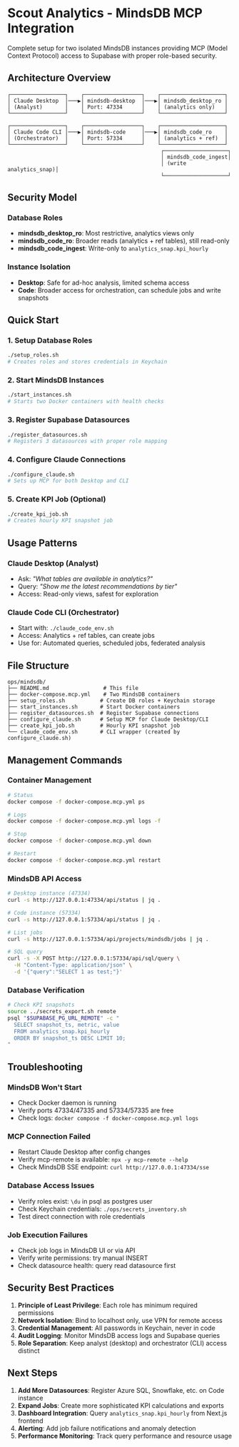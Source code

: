 # Scout Analytics - MindsDB MCP Integration

Complete setup for two isolated MindsDB instances providing MCP (Model Context Protocol) access to Supabase with proper role-based security.

## Architecture Overview

```
┌─────────────────┐    ┌──────────────────┐    ┌────────────────────┐
│ Claude Desktop  │───▶│ mindsdb-desktop  │───▶│ mindsdb_desktop_ro │
│ (Analyst)       │    │ Port: 47334      │    │ (analytics only)   │
└─────────────────┘    └──────────────────┘    └────────────────────┘

┌─────────────────┐    ┌──────────────────┐    ┌────────────────────┐
│ Claude Code CLI │───▶│ mindsdb-code     │───▶│ mindsdb_code_ro    │
│ (Orchestrator)  │    │ Port: 57334      │    │ (analytics + ref)  │
└─────────────────┘    └──────────────────┘    └────────────────────┘
                                                ┌────────────────────┐
                                                │ mindsdb_code_ingest│
                                                │ (write analytics_snap)│
                                                └────────────────────┘
```

## Security Model

### Database Roles
- **mindsdb_desktop_ro**: Most restrictive, analytics views only
- **mindsdb_code_ro**: Broader reads (analytics + ref tables), still read-only
- **mindsdb_code_ingest**: Write-only to `analytics_snap.kpi_hourly`

### Instance Isolation
- **Desktop**: Safe for ad-hoc analysis, limited schema access
- **Code**: Broader access for orchestration, can schedule jobs and write snapshots

## Quick Start

### 1. Setup Database Roles
```bash
./setup_roles.sh
# Creates roles and stores credentials in Keychain
```

### 2. Start MindsDB Instances
```bash
./start_instances.sh
# Starts two Docker containers with health checks
```

### 3. Register Supabase Datasources
```bash
./register_datasources.sh
# Registers 3 datasources with proper role mapping
```

### 4. Configure Claude Connections
```bash
./configure_claude.sh
# Sets up MCP for both Desktop and CLI
```

### 5. Create KPI Job (Optional)
```bash
./create_kpi_job.sh
# Creates hourly KPI snapshot job
```

## Usage Patterns

### Claude Desktop (Analyst)
- Ask: *"What tables are available in analytics?"*
- Query: *"Show me the latest recommendations by tier"*
- Access: Read-only views, safest for exploration

### Claude Code CLI (Orchestrator)  
- Start with: `./claude_code_env.sh`
- Access: Analytics + ref tables, can create jobs
- Use for: Automated queries, scheduled jobs, federated analysis

## File Structure

```
ops/mindsdb/
├── README.md                 # This file
├── docker-compose.mcp.yml    # Two MindsDB containers
├── setup_roles.sh           # Create DB roles + Keychain storage
├── start_instances.sh       # Start Docker containers
├── register_datasources.sh  # Register Supabase connections
├── configure_claude.sh      # Setup MCP for Claude Desktop/CLI
├── create_kpi_job.sh        # Hourly KPI snapshot job
└── claude_code_env.sh       # CLI wrapper (created by configure_claude.sh)
```

## Management Commands

### Container Management
```bash
# Status
docker compose -f docker-compose.mcp.yml ps

# Logs
docker compose -f docker-compose.mcp.yml logs -f

# Stop
docker compose -f docker-compose.mcp.yml down

# Restart
docker compose -f docker-compose.mcp.yml restart
```

### MindsDB API Access
```bash
# Desktop instance (47334)
curl -s http://127.0.0.1:47334/api/status | jq .

# Code instance (57334)  
curl -s http://127.0.0.1:57334/api/status | jq .

# List jobs
curl -s http://127.0.0.1:57334/api/projects/mindsdb/jobs | jq .

# SQL query
curl -s -X POST http://127.0.0.1:57334/api/sql/query \
  -H "Content-Type: application/json" \
  -d '{"query":"SELECT 1 as test;"}'
```

### Database Verification
```bash
# Check KPI snapshots
source ../secrets_export.sh remote
psql "$SUPABASE_PG_URL_REMOTE" -c "
  SELECT snapshot_ts, metric, value 
  FROM analytics_snap.kpi_hourly 
  ORDER BY snapshot_ts DESC LIMIT 10;
"
```

## Troubleshooting

### MindsDB Won't Start
- Check Docker daemon is running
- Verify ports 47334/47335 and 57334/57335 are free
- Check logs: `docker compose -f docker-compose.mcp.yml logs`

### MCP Connection Failed  
- Restart Claude Desktop after config changes
- Verify mcp-remote is available: `npx -y mcp-remote --help`
- Check MindsDB SSE endpoint: `curl http://127.0.0.1:47334/sse`

### Database Access Issues
- Verify roles exist: `\du` in psql as postgres user  
- Check Keychain credentials: `./ops/secrets_inventory.sh`
- Test direct connection with role credentials

### Job Execution Failures
- Check job logs in MindsDB UI or via API
- Verify write permissions: try manual INSERT
- Check datasource health: query read datasource first

## Security Best Practices

1. **Principle of Least Privilege**: Each role has minimum required permissions
2. **Network Isolation**: Bind to localhost only, use VPN for remote access  
3. **Credential Management**: All passwords in Keychain, never in code
4. **Audit Logging**: Monitor MindsDB access logs and Supabase queries
5. **Role Separation**: Keep analyst (desktop) and orchestrator (CLI) access distinct

## Next Steps

1. **Add More Datasources**: Register Azure SQL, Snowflake, etc. on Code instance
2. **Expand Jobs**: Create more sophisticated KPI calculations and exports
3. **Dashboard Integration**: Query `analytics_snap.kpi_hourly` from Next.js frontend
4. **Alerting**: Add job failure notifications and anomaly detection
5. **Performance Monitoring**: Track query performance and resource usage